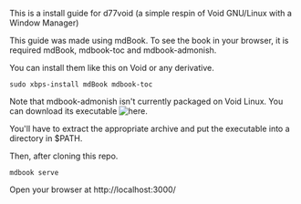 This is a install guide for d77void (a simple respin of Void GNU/Linux with a Window Manager)

This guide was made using mdBook.
To see the book in your browser, it is required mdBook, mdbook-toc and mdbook-admonish.

You can install them like this on Void or any derivative.

```
sudo xbps-install mdBook mdbook-toc
```

Note that mdbook-admonish isn't currently packaged on Void Linux. You can download its executable ![here](https://github.com/tommilligan/mdbook-admonish/releases/latest).

You'll have to extract the appropriate archive and put the executable into a directory in $PATH.

Then, after cloning this repo.

```
mdbook serve
```

Open your browser at http://localhost:3000/
